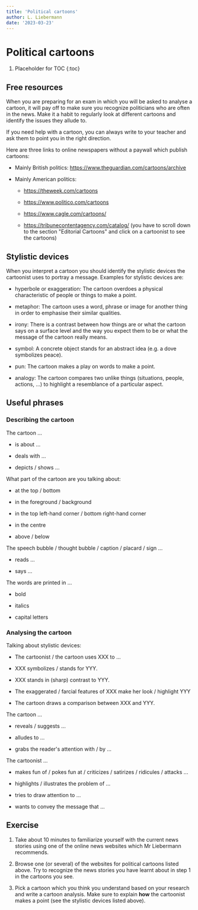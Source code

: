 ```yaml
---
title: 'Political cartoons'
author: L. Liebermann
date: '2023-03-23'
---
```


# Political cartoons

1. Placeholder for TOC
{:toc}

## Free resources

When you are preparing for an exam in which you will be asked to analyse a
cartoon, it will pay off to make sure you recognize politicians who are often
in the news. Make it a habit to regularly look at different cartoons and
identify the issues they allude to.

If you need help with a cartoon, you can always write to your teacher and ask
them to point you in the right direction.

Here are three links to online newspapers without a paywall which publish
cartoons:

- Mainly British politics: <https://www.theguardian.com/cartoons/archive>

- Mainly American politics:

  - <https://theweek.com/cartoons>

  - <https://www.politico.com/cartoons>

  - <https://www.cagle.com/cartoons/>

  - <https://tribunecontentagency.com/catalog/> (you have to scroll down to the section "Editorial Cartoons" and click on a cartoonist to see the cartoons)

## Stylistic devices

When you interpret a cartoon you should identify the stylistic devices the
cartoonist uses to portray a message. Examples for stylistic devices are:

- hyperbole or exaggeration: The cartoon overdoes a physical characteristic of
people or things to make a point.

- metaphor: The cartoon uses a word, phrase or image for another thing in order
to emphasise their similar qualities.

- irony: There is a contrast between how things are or what the cartoon says on
a surface level and the way you expect them to be or what the message of the
cartoon really means.

- symbol: A concrete object stands for an abstract idea (e.g. a dove symbolizes
peace).

- pun: The cartoon makes a play on words to make a point.

- analogy: The cartoon compares two unlike things (situations, people, actions,
...) to highlight a resemblance of a particular aspect.

## Useful phrases

### Describing the cartoon

The cartoon ...

- is about ...

- deals with ...

- depicts / shows ...

What part of the cartoon are you talking about:

- at the top / bottom

- in the foreground / background

- in the top left-hand corner / bottom right-hand corner

- in the centre

- above / below

The speech bubble / thought bubble / caption / placard / sign ...

- reads ...

- says ...

The words are printed in ...

- bold

- italics

- capital letters

### Analysing the cartoon

Talking about stylistic devices:

- The cartoonist / the cartoon uses XXX to ...

- XXX symbolizes / stands for YYY.

- XXX stands in (sharp) contrast to YYY.

- The exaggerated / farcial features of XXX make her look / highlight YYY

- The cartoon draws a comparison between XXX and YYY.

The cartoon ...

- reveals / suggests ...

- alludes to ...

- grabs the reader's attention with / by ...

The cartoonist ...

- makes fun of / pokes fun at / criticizes / satirizes / ridicules / attacks ...

- highlights / illustrates the problem of ...

- tries to draw attention to ...

- wants to convey the message that ...

## Exercise

1. Take about 10 minutes to familiarize yourself with the current news stories
using one of the online news websites which Mr Liebermann recommends.

2. Browse one (or several) of the websites for political cartoons listed above.
Try to recognize the news stories you have learnt about in step 1 in the
cartoons you see.

3. Pick a cartoon which you think you understand based on your research and
write a cartoon analysis. Make sure to explain **how** the cartoonist makes a
point (see the stylistic devices listed above).

